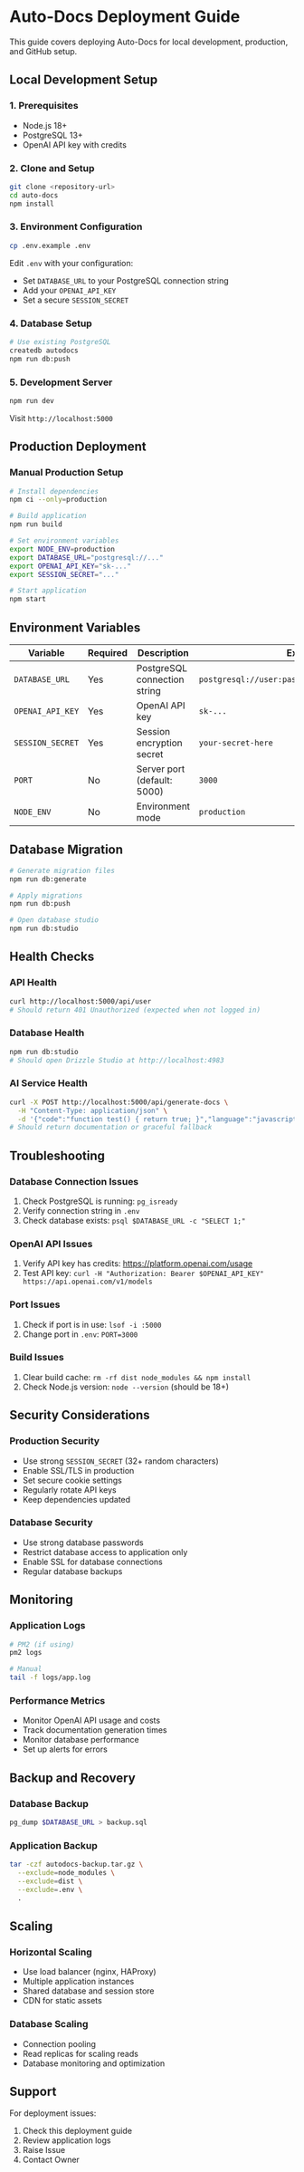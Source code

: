 # Auto-Docs Deployment Guide

This guide covers deploying Auto-Docs for local development, production, and GitHub setup.

## Local Development Setup

### 1. Prerequisites
- Node.js 18+
- PostgreSQL 13+
- OpenAI API key with credits

### 2. Clone and Setup
```bash
git clone <repository-url>
cd auto-docs
npm install
```

### 3. Environment Configuration
```bash
cp .env.example .env
```

Edit `.env` with your configuration:
- Set `DATABASE_URL` to your PostgreSQL connection string
- Add your `OPENAI_API_KEY`
- Set a secure `SESSION_SECRET`

### 4. Database Setup
```bash
# Use existing PostgreSQL
createdb autodocs
npm run db:push
```

### 5. Development Server
```bash
npm run dev
```

Visit `http://localhost:5000`

## Production Deployment

### Manual Production Setup
```bash
# Install dependencies
npm ci --only=production

# Build application
npm run build

# Set environment variables
export NODE_ENV=production
export DATABASE_URL="postgresql://..."
export OPENAI_API_KEY="sk-..."
export SESSION_SECRET="..."

# Start application
npm start
```

## Environment Variables

| Variable | Required | Description | Example |
|----------|----------|-------------|---------|
| `DATABASE_URL` | Yes | PostgreSQL connection string | `postgresql://user:pass@localhost:5432/autodocs` |
| `OPENAI_API_KEY` | Yes | OpenAI API key | `sk-...` |
| `SESSION_SECRET` | Yes | Session encryption secret | `your-secret-here` |
| `PORT` | No | Server port (default: 5000) | `3000` |
| `NODE_ENV` | No | Environment mode | `production` |

## Database Migration

```bash
# Generate migration files
npm run db:generate

# Apply migrations
npm run db:push

# Open database studio
npm run db:studio
```

## Health Checks

### API Health
```bash
curl http://localhost:5000/api/user
# Should return 401 Unauthorized (expected when not logged in)
```

### Database Health
```bash
npm run db:studio
# Should open Drizzle Studio at http://localhost:4983
```

### AI Service Health
```bash
curl -X POST http://localhost:5000/api/generate-docs \
  -H "Content-Type: application/json" \
  -d '{"code":"function test() { return true; }","language":"javascript","format":"markdown","style":"concise"}'
# Should return documentation or graceful fallback
```

## Troubleshooting

### Database Connection Issues
1. Check PostgreSQL is running: `pg_isready`
2. Verify connection string in `.env`
3. Check database exists: `psql $DATABASE_URL -c "SELECT 1;"`

### OpenAI API Issues
1. Verify API key has credits: https://platform.openai.com/usage
2. Test API key: `curl -H "Authorization: Bearer $OPENAI_API_KEY" https://api.openai.com/v1/models`

### Port Issues
1. Check if port is in use: `lsof -i :5000`
2. Change port in `.env`: `PORT=3000`

### Build Issues
1. Clear build cache: `rm -rf dist node_modules && npm install`
2. Check Node.js version: `node --version` (should be 18+)

## Security Considerations

### Production Security
- Use strong `SESSION_SECRET` (32+ random characters)
- Enable SSL/TLS in production
- Set secure cookie settings
- Regularly rotate API keys
- Keep dependencies updated

### Database Security
- Use strong database passwords
- Restrict database access to application only
- Enable SSL for database connections
- Regular database backups

## Monitoring

### Application Logs
```bash
# PM2 (if using)
pm2 logs

# Manual
tail -f logs/app.log
```

### Performance Metrics
- Monitor OpenAI API usage and costs
- Track documentation generation times
- Monitor database performance
- Set up alerts for errors

## Backup and Recovery

### Database Backup
```bash
pg_dump $DATABASE_URL > backup.sql
```

### Application Backup
```bash
tar -czf autodocs-backup.tar.gz \
  --exclude=node_modules \
  --exclude=dist \
  --exclude=.env \
  .
```

## Scaling

### Horizontal Scaling
- Use load balancer (nginx, HAProxy)
- Multiple application instances
- Shared database and session store
- CDN for static assets

### Database Scaling
- Connection pooling
- Read replicas for scaling reads
- Database monitoring and optimization

## Support

For deployment issues:
1. Check this deployment guide
2. Review application logs
3. Raise Issue 
4. Contact Owner

